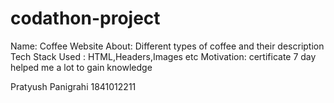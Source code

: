 # codathon-project
Name: Coffee Website 
About: Different types of coffee and their description
Tech Stack Used : HTML,Headers,Images etc
Motivation: certificate 
7 day helped me a lot to gain knowledge 

Pratyush Panigrahi 1841012211
